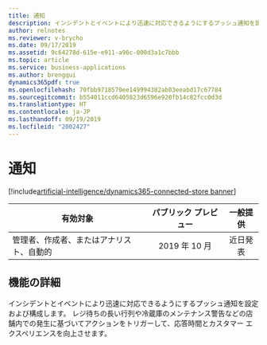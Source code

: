 ```yaml
---
title: 通知
description: インシデントとイベントにより迅速に対応できるようにするプッシュ通知を設定および構成します。 レジ待ちの長い行列や冷蔵庫のメンテナンス警告などの店舗内での発生に基づいてアクションをトリガーして、応答時間を改善し、カスタマー エクスペリエンスを向上させます。
author: relnotes
ms.reviewer: v-brycho
ms.date: 09/17/2019
ms.assetid: 9c64278d-615e-e911-a96c-000d3a1c7bbb
ms.topic: article
ms.service: business-applications
ms.author: brengqui
dynamics365pdf: true
ms.openlocfilehash: 70fbb9718570ee149994382ab03eeabd17c67784
ms.sourcegitcommit: b554011ccd6405823d6596e920fb14c82fcc0d3d
ms.translationtype: HT
ms.contentlocale: ja-JP
ms.lasthandoff: 09/19/2019
ms.locfileid: "2002427"
---
```

# <a name="notifications"></a>通知
[!include[artificial-intelligence/dynamics365-connected-store banner](../includes/artificial-intelligence/dynamics365-connected-store.md)]

| 有効対象    |  パブリック プレビュー | 一般提供 | 
| ---------- | :----------: |:----------: |
|管理者、作成者、またはアナリスト、自動的|2019 年 10 月| 近日発表|






## <a name="feature-details"></a>機能の詳細
<!--feature detail start -->
インシデントとイベントにより迅速に対応できるようにするプッシュ通知を設定および構成します。 レジ待ちの長い行列や冷蔵庫のメンテナンス警告などの店舗内での発生に基づいてアクションをトリガーして、応答時間とカスタマー エクスペリエンスを向上させます。 
<!--feature detail end -->











